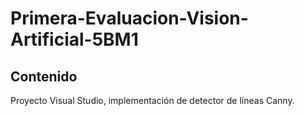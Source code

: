 # Primera-Evaluacion-Vision-Artificial-5BM1
## Contenido
Proyecto Visual Studio, implementación de detector de líneas Canny.
